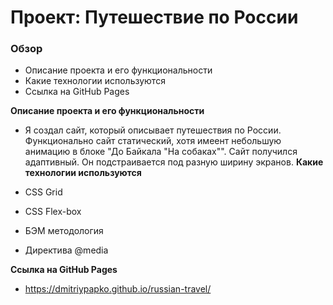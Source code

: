 # Проект: Путешествие по России

### Обзор
* Описание проекта и его функциональности
* Какие  технологии используются
* Ссылка на GitHub Pages

**Описание проекта и его функциональности**

* Я создал сайт, который описывает путешествия по России.
Функционально сайт статический, хотя имеент небольшую анимацию в блоке "До Байкала "На собаках"".
Сайт получился адаптивный. Он подстраивается под разную ширину экранов.
**Какие  технологии используются**

* CSS Grid
* CSS Flex-box
* БЭМ методология
* Директива @media 


**Ссылка на GitHub Pages**

* https://dmitriypapko.github.io/russian-travel/


